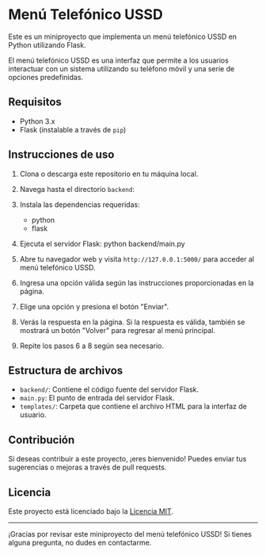 # Menú Telefónico USSD

Este es un miniproyecto que implementa un menú telefónico USSD en Python utilizando Flask.

El menú telefónico USSD es una interfaz que permite a los usuarios interactuar con un sistema utilizando su teléfono móvil y una serie de opciones predefinidas.

## Requisitos

- Python 3.x
- Flask (instalable a través de `pip`)

## Instrucciones de uso

1. Clona o descarga este repositorio en tu máquina local.

2. Navega hasta el directorio `backend`:

3. Instala las dependencias requeridas:

    - python
    - flask


4. Ejecuta el servidor Flask: python backend/main.py


5. Abre tu navegador web y visita `http://127.0.0.1:5000/` para acceder al menú telefónico USSD.

6. Ingresa una opción válida según las instrucciones proporcionadas en la página.

7. Elige una opción y presiona el botón "Enviar".

8. Verás la respuesta en la página. Si la respuesta es válida, también se mostrará un botón "Volver" para regresar al menú principal.

9. Repite los pasos 6 a 8 según sea necesario.

## Estructura de archivos

- `backend/`: Contiene el código fuente del servidor Flask.
- `main.py`: El punto de entrada del servidor Flask.
- `templates/`: Carpeta que contiene el archivo HTML para la interfaz de usuario.

## Contribución

Si deseas contribuir a este proyecto, ¡eres bienvenido! Puedes enviar tus sugerencias o mejoras a través de pull requests.

## Licencia

Este proyecto está licenciado bajo la [Licencia MIT](LICENSE).

---

¡Gracias por revisar este miniproyecto del menú telefónico USSD! Si tienes alguna pregunta, no dudes en contactarme.



